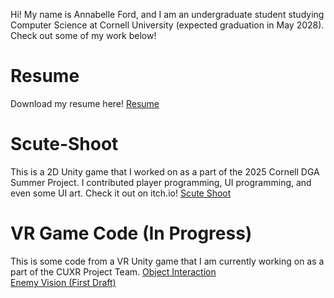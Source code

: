 Hi! My name is Annabelle Ford, and I am an undergraduate student studying Computer Science at Cornell University (expected graduation in May 2028). Check out some of my work below!

# Resume
Download my resume here!
[Resume](more-information/resume)

# Scute-Shoot
This is a 2D Unity game that I worked on as a part of the 2025 Cornell DGA Summer Project. I contributed player programming, UI programming, and even some UI art. Check it out on itch.io!
[Scute Shoot](https://dgacornell.itch.io/scute-shoot)

# VR Game Code (In Progress)
This is some code from a VR Unity game that I am currently working on as a part of the CUXR Project Team.
[Object Interaction](https://github.com/af1799/af1799.github.io/tree/main/object-interaction)\
[Enemy Vision (First Draft)](https://github.com/af1799/af1799.github.io/tree/main/enemy-vision-first-draft)
